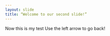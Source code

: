 ```yaml
---
layout: slide
title: “Welcome to our second slide!”
---
```

Now this is my test 
Use the left arrow to go back!
